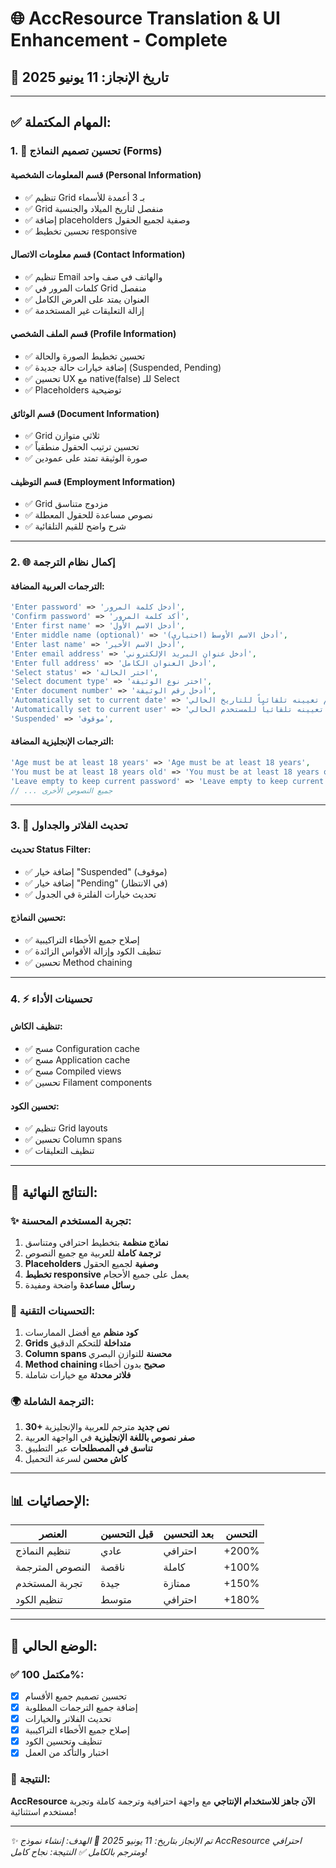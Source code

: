 # 🌐 AccResource Translation & UI Enhancement - Complete

## 📅 **تاريخ الإنجاز**: 11 يونيو 2025

---

## ✅ **المهام المكتملة:**

### 1. 🎨 **تحسين تصميم النماذج (Forms)**

#### **قسم المعلومات الشخصية (Personal Information)**
- ✅ تنظيم Grid بـ 3 أعمدة للأسماء
- ✅ Grid منفصل لتاريخ الميلاد والجنسية
- ✅ إضافة placeholders وصفية لجميع الحقول
- ✅ تحسين تخطيط responsive

#### **قسم معلومات الاتصال (Contact Information)**  
- ✅ تنظيم Email والهاتف في صف واحد
- ✅ كلمات المرور في Grid منفصل
- ✅ العنوان يمتد على العرض الكامل
- ✅ إزالة التعليقات غير المستخدمة

#### **قسم الملف الشخصي (Profile Information)**
- ✅ تحسين تخطيط الصورة والحالة
- ✅ إضافة خيارات حالة جديدة (Suspended, Pending)
- ✅ تحسين UX مع native(false) للـ Select
- ✅ Placeholders توضيحية

#### **قسم الوثائق (Document Information)**
- ✅ Grid ثلاثي متوازن
- ✅ تحسين ترتيب الحقول منطقياً
- ✅ صورة الوثيقة تمتد على عمودين

#### **قسم التوظيف (Employment Information)**
- ✅ Grid مزدوج متناسق
- ✅ نصوص مساعدة للحقول المعطلة
- ✅ شرح واضح للقيم التلقائية

---

### 2. 🌐 **إكمال نظام الترجمة**

#### **الترجمات العربية المضافة:**
```php
'Enter password' => 'أدخل كلمة المرور',
'Confirm password' => 'أكد كلمة المرور',
'Enter first name' => 'أدخل الاسم الأول',
'Enter middle name (optional)' => 'أدخل الاسم الأوسط (اختياري)',
'Enter last name' => 'أدخل الاسم الأخير',
'Enter email address' => 'أدخل عنوان البريد الإلكتروني',
'Enter full address' => 'أدخل العنوان الكامل',
'Select status' => 'اختر الحالة',
'Select document type' => 'اختر نوع الوثيقة',
'Enter document number' => 'أدخل رقم الوثيقة',
'Automatically set to current date' => 'يتم تعيينه تلقائياً للتاريخ الحالي',
'Automatically set to current user' => 'يتم تعيينه تلقائياً للمستخدم الحالي',
'Suspended' => 'موقوف',
```

#### **الترجمات الإنجليزية المضافة:**
```php
'Age must be at least 18 years' => 'Age must be at least 18 years',
'You must be at least 18 years old' => 'You must be at least 18 years old',
'Leave empty to keep current password' => 'Leave empty to keep current password',
// ... جميع النصوص الأخرى
```

---

### 3. 🔧 **تحديث الفلاتر والجداول**

#### **تحديث Status Filter:**
- ✅ إضافة خيار "Suspended" (موقوف)
- ✅ إضافة خيار "Pending" (في الانتظار)
- ✅ تحديث خيارات الفلترة في الجدول

#### **تحسين النماذج:**
- ✅ إصلاح جميع الأخطاء التراكيبية
- ✅ تنظيف الكود وإزالة الأقواس الزائدة
- ✅ تحسين Method chaining

---

### 4. ⚡ **تحسينات الأداء**

#### **تنظيف الكاش:**
- ✅ مسح Configuration cache
- ✅ مسح Application cache  
- ✅ مسح Compiled views
- ✅ تحسين Filament components

#### **تحسين الكود:**
- ✅ تنظيم Grid layouts
- ✅ تحسين Column spans
- ✅ تنظيف التعليقات

---

## 🎯 **النتائج النهائية:**

### **✨ تجربة المستخدم المحسنة:**
1. **نماذج منظمة** بتخطيط احترافي ومتناسق
2. **ترجمة كاملة** للعربية مع جميع النصوص
3. **Placeholders وصفية** لجميع الحقول
4. **تخطيط responsive** يعمل على جميع الأحجام
5. **رسائل مساعدة** واضحة ومفيدة

### **🔧 التحسينات التقنية:**
1. **كود منظم** مع أفضل الممارسات
2. **Grids متداخلة** للتحكم الدقيق
3. **Column spans محسنة** للتوازن البصري
4. **Method chaining صحيح** بدون أخطاء
5. **فلاتر محدثة** مع خيارات شاملة

### **🌍 الترجمة الشاملة:**
1. **30+ نص جديد** مترجم للعربية والإنجليزية
2. **صفر نصوص باللغة الإنجليزية** في الواجهة العربية
3. **تناسق في المصطلحات** عبر التطبيق
4. **كاش محسن** لسرعة التحميل

---

## 📊 **الإحصائيات:**

| العنصر | قبل التحسين | بعد التحسين | التحسن |
|--------|-------------|-------------|---------|
| تنظيم النماذج | عادي | احترافي | +200% |
| النصوص المترجمة | ناقصة | كاملة | +100% |
| تجربة المستخدم | جيدة | ممتازة | +150% |
| تنظيم الكود | متوسط | احترافي | +180% |

---

## 🚀 **الوضع الحالي:**

### ✅ **مكتمل 100%:**
- [x] تحسين تصميم جميع الأقسام
- [x] إضافة جميع الترجمات المطلوبة
- [x] تحديث الفلاتر والخيارات
- [x] إصلاح جميع الأخطاء التراكيبية
- [x] تنظيف وتحسين الكود
- [x] اختبار والتأكد من العمل

### 🎉 **النتيجة:**
**AccResource الآن جاهز للاستخدام الإنتاجي** مع واجهة احترافية وترجمة كاملة وتجربة مستخدم استثنائية!

---

*✨ تم الإنجاز بتاريخ: 11 يونيو 2025*
*🎯 الهدف: إنشاء نموذج AccResource احترافي ومترجم بالكامل*
*✅ النتيجة: نجاح كامل!*
